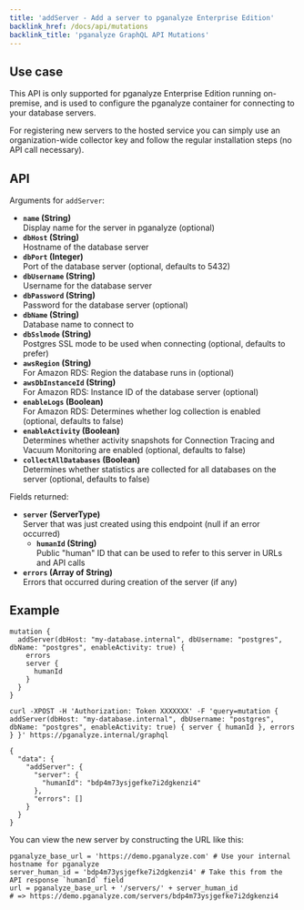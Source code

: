 ```yaml
---
title: 'addServer - Add a server to pganalyze Enterprise Edition'
backlink_href: /docs/api/mutations
backlink_title: 'pganalyze GraphQL API Mutations'
---
```


## Use case

This API is only supported for pganalyze Enterprise Edition running on-premise, and is used to configure the pganalyze container for connecting to your database servers.

For registering new servers to the hosted service you can simply use an organization-wide collector key and follow the regular installation steps (no API call necessary).

## API

Arguments for `addServer`:

* **`name` (String)**<br>Display name for the server in pganalyze (optional)
* **`dbHost` (String)**<br>Hostname of the database server
* **`dbPort` (Integer)**<br>Port of the database server (optional, defaults to 5432)
* **`dbUsername` (String)**<br>Username for the database server
* **`dbPassword` (String)**<br>Password for the database server (optional)
* **`dbName` (String)**<br>Database name to connect to
* **`dbSslmode` (String)**<br>Postgres SSL mode to be used when connecting (optional, defaults to prefer)
* **`awsRegion` (String)**<br>For Amazon RDS: Region the database runs in (optional)
* **`awsDbInstanceId` (String)**<br>For Amazon RDS: Instance ID of the database server (optional)
* **`enableLogs` (Boolean)**<br>For Amazon RDS: Determines whether log collection is enabled (optional, defaults to false)
* **`enableActivity` (Boolean)**<br>Determines whether activity snapshots for Connection Tracing and Vacuum Monitoring are enabled (optional, defaults to false)
* **`collectAllDatabases` (Boolean)**<br>Determines whether statistics are collected for all databases on the server (optional, defaults to false)

Fields returned:

* **`server` (ServerType)**<br>Server that was just created using this endpoint (null if an error occurred)
  * **`humanId` (String)**<br>Public "human" ID that can be used to refer to this server in URLs and API calls
* **`errors` (Array of String)**<br>Errors that occurred during creation of the server (if any)

## Example

```
mutation {
  addServer(dbHost: "my-database.internal", dbUsername: "postgres", dbName: "postgres", enableActivity: true) {
    errors
    server {
      humanId
    }
  }
}
```

```
curl -XPOST -H 'Authorization: Token XXXXXXX' -F 'query=mutation { addServer(dbHost: "my-database.internal", dbUsername: "postgres", dbName: "postgres", enableActivity: true) { server { humanId }, errors } }' https://pganalyze.internal/graphql
```

```
{
  "data": {
    "addServer": {
      "server": {
        "humanId": "bdp4m73ysjgefke7i2dgkenzi4"
      },
      "errors": []
    }
  }
}
```

You can view the new server by constructing the URL like this:

```
pganalyze_base_url = 'https://demo.pganalyze.com' # Use your internal hostname for pganalyze
server_human_id = 'bdp4m73ysjgefke7i2dgkenzi4' # Take this from the API response `humanId` field
url = pganalyze_base_url + '/servers/' + server_human_id
# => https://demo.pganalyze.com/servers/bdp4m73ysjgefke7i2dgkenzi4
```
